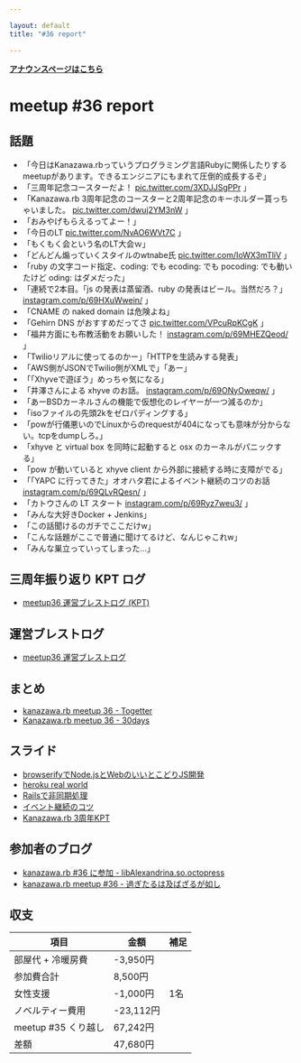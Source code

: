 ```yaml
---

layout: default
title: "#36 report"

---
```


<p> <a href="./"><strong>アナウンスページはこちら</strong></a></p>

meetup #36 report
==================

話題
----

-   「今日はKanazawa.rbっていうプログラミング言語Rubyに関係したりするmeetupがあります。できるエンジニアにもまれて圧倒的成長するぞ」
-   「三周年記念コースターだよ！ [pic.twitter.com/3XDJJSgPPr](https://twitter.com/Yukimitsu_Izawa/status/637471896066392064/photo/1) 」
-   「Kanazawa.rb 3周年記念のコースターと2周年記念のキーホルダー貰っちゃいました。 [pic.twitter.com/dwuj2YM3nW](https://twitter.com/miyakawa2449/status/637475220039688192/photo/1) 」
-   「おみやげもらえるってよー！」
-   「今日のLT  [pic.twitter.com/NvAO6WVt7C](https://twitter.com/BeMarble/status/637484206889693184/photo/1) 」
-   「もくもく会という名のLT大会ｗ」
-   「どんどん煽っていくスタイルのwtnabe氏 [pic.twitter.com/IoWX3mTliV](https://twitter.com/Yukimitsu_Izawa/status/637487755635744768/photo/1) 」
-   「ruby の文字コード指定、coding: でも ecoding: でも pocoding: でも動いたけど oding: はダメだった」
-   「連続で2本目。「js の発表は蒸留酒、ruby の発表はビール。当然だろ？」 [instagram.com/p/69HXuWwein/](https://instagram.com/p/69HXuWwein/) 」
-   「CNAME の naked domain は危険よね」
-   「Gehirn DNS がおすすめだってさ [pic.twitter.com/VPcuRpKCgK](https://twitter.com/rch850/status/637493331220533248/photo/1) 」
-   「福井方面にも布教活動をお願いした！ [instagram.com/p/69MHEZQeod/](https://instagram.com/p/69MHEZQeod/) 」
-   「Twilioリアルに使ってるのかー」「HTTPを生読みする発表」
-   「AWS側がJSONでTwilio側がXMLで」「あー」
-   「「Xhyveで遊ぼう」めっちゃ気になる」
-   「井澤さんによる xhyve のお話。 [instagram.com/p/69ONyOweqw/](https://instagram.com/p/69ONyOweqw/) 」
-   「あーBSDカーネルさんの機能で仮想化のレイヤーが一つ減るのか」
-   「isoファイルの先頭2kをゼロパディングする」
-   「powが行儀悪いのでLinuxからのrequestが404になっても意味が分からない。tcpをdumpしろ。」
-   「xhyve と virtual box を同時に起動すると osx のカーネルがパニックする」
-   「pow が動いていると xhyve client から外部に接続する時に支障がでる」
-   「「YAPC に行ってきた」オオハタ君によるイベント継続のコツのお話 [instagram.com/p/69QLvRQesn/](https://instagram.com/p/69QLvRQesn/) 」
-   「カトウさんの LT スタート [instagram.com/p/69Ryz7weu3/](https://instagram.com/p/69Ryz7weu3/) 」
-   「みんな大好きDocker + Jenkins」
-   「この話聞けるのガチでここだけw」
-   「こんな話題がここで普通に聞けてるけど、なんじゃこれw」
-   「みんな巣立っていってしまった…」

三周年振り返り KPT ログ
-----------------------

-   [meetup36 運営ブレストログ (KPT)](https://github.com/kanazawarb/meetup/wiki/meetup36-%E9%81%8B%E5%96%B6%E3%83%96%E3%83%AC%E3%82%B9%E3%83%88%E3%83%AD%E3%82%B0-(KPT))

運営ブレストログ
----------------

-   [meetup36 運営ブレストログ](https://github.com/kanazawarb/meetup/wiki/meetup36-%E9%81%8B%E5%96%B6%E3%83%96%E3%83%AC%E3%82%B9%E3%83%88%E3%83%AD%E3%82%B0)

まとめ
------

-   [kanazawa.rb meetup 36 - Togetter](http://togetter.com/li/867022)
-   [Kanazawa.rb meetup 36 - 30days](http://30d.jp/kzrb/26)

スライド
--------

-   [browserifyでNode.jsとWebのいいとこどりJS開発](https://speakerdeck.com/wtnabe/browserify-beyond-differences-of-node-and-web)
-   [heroku real world](https://speakerdeck.com/wtnabe/heroku-real-world)
-   [Railsで非同期処理](https://speakerdeck.com/wtnabe/rails-async-process-with-sidekiq)
-   [イベント継続のコツ](http://www.slideshare.net/cottondesu/ss-52213333)
-   [Kanazawa.rb 3周年KPT](http://www.slideshare.net/cottondesu/kanazawarb-3kpt)

参加者のブログ
--------------

-   [kanazawa.rb #36 に参加 - libAlexandrina.so.octopress](http://octopress.phalanxware.com/blog/2015/08/30/kanazawa-rb-36-ni-sanka/)
-   [kanazawa.rb meetup #36 - 過ぎたるは及ばざるが如し](http://cotton-desu.hatenablog.com/entry/2015/08/31/230621)

収支
----

 | 項目                   | 金額        | 補足   |
 | ---------------------- | ----------- | ------ |
 | 部屋代 + 冷暖房費      | -3,950円    |        |
 | 参加費合計             | 8,500円     |        |
 | 女性支援               | -1,000円    | 1名    |
 | ノベルティー費用       | -23,112円   |        |
 | meetup #35 くり越し    | 67,242円    |        |
 | 差額                   | 47,680円    |        |


